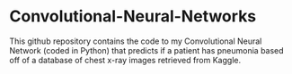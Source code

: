 # Convolutional-Neural-Networks
This github repository contains the code to my Convolutional Neural Network (coded in Python) that predicts if a patient has pneumonia based off of a database of chest x-ray images retrieved from Kaggle.
